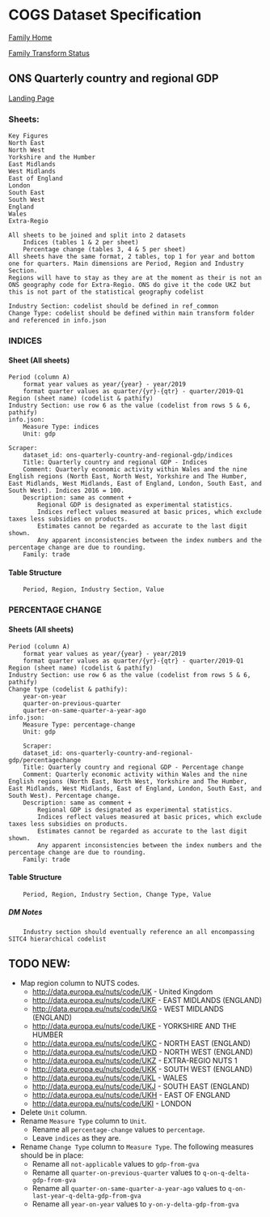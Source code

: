 # COGS Dataset Specification

[Family Home](https://gss-cogs.github.io/family-trade/datasets/specmenu.html)

[Family Transform Status](https://gss-cogs.github.io/family-trade/datasets/index.html)

## ONS Quarterly country and regional GDP 

[Landing Page](https://www.ons.gov.uk/economy/grossdomesticproductgdp/datasets/quarterlycountryandregionalgdp)

### Sheets:

	Key Figures
	North East
	North West
	Yorkshire and the Humber
	East Midlands
	West Midlands
	East of England
	London
	South East
	South West
	England
	Wales
	Extra-Regio

	All sheets to be joined and split into 2 datasets
		Indices (tables 1 & 2 per sheet)
		Percentage change (tables 3, 4 & 5 per sheet)
	All sheets have the same format, 2 tables, top 1 for year and bottom one for quarters. Main dimensions are Period, Region and Industry Section.
	Regions will have to stay as they are at the moment as their is not an ONS geography code for Extra-Regio. ONS do give it the code UKZ but this is not part of the statistical geography codelist 

	Industry Section: codelist should be defined in ref_common
	Change Type: codelist should be defined within main transform folder and referenced in info.json

### INDICES

#### Sheet (All sheets)

	Period (column A)
		format year values as year/{year} - year/2019
		format quarter values as quarter/{yr}-{qtr} - quarter/2019-Q1
	Region (sheet name) (codelist & pathify)
	Industry Section: use row 6 as the value (codelist from rows 5 & 6, pathify)
	info.json:
		Measure Type: indices
		Unit: gdp

	Scraper:
		dataset_id: ons-quarterly-country-and-regional-gdp/indices
		Title: Quarterly country and regional GDP - Indices
		Comment: Quarterly economic activity within Wales and the nine English regions (North East, North West, Yorkshire and The Humber, East Midlands, West Midlands, East of England, London, South East, and South West). Indices 2016 = 100.
		Description: same as comment + 
			Regional GDP is designated as experimental statistics.
			Indices reflect values measured at basic prices, which exclude taxes less subsidies on products.
			Estimates cannot be regarded as accurate to the last digit shown.
			Any apparent inconsistencies between the index numbers and the percentage change are due to rounding.
		Family: trade

#### Table Structure

		Period, Region, Industry Section, Value

### PERCENTAGE CHANGE

#### Sheets (All sheets)

	Period (column A)
		format year values as year/{year} - year/2019
		format quarter values as quarter/{yr}-{qtr} - quarter/2019-Q1
	Region (sheet name) (codelist & pathify)
	Industry Section: use row 6 as the value (codelist from rows 5 & 6, pathify)
	Change type (codelist & pathify):
		year-on-year
		quarter-on-previous-quarter
		quarter-on-same-quarter-a-year-ago
	info.json:
		Measure Type: percentage-change
		Unit: gdp

		Scraper:
		dataset_id: ons-quarterly-country-and-regional-gdp/percentagechange
		Title: Quarterly country and regional GDP - Percentage change
		Comment: Quarterly economic activity within Wales and the nine English regions (North East, North West, Yorkshire and The Humber, East Midlands, West Midlands, East of England, London, South East, and South West). Percentage change.
		Description: same as comment + 
			Regional GDP is designated as experimental statistics.
			Indices reflect values measured at basic prices, which exclude taxes less subsidies on products.
			Estimates cannot be regarded as accurate to the last digit shown.
			Any apparent inconsistencies between the index numbers and the percentage change are due to rounding.
		Family: trade

#### Table Structure

		Period, Region, Industry Section, Change Type, Value

##### DM Notes

		Industry section should eventually reference an all encompassing SITC4 hierarchical codelist

## TODO NEW:

* Map region column to NUTS codes.
  * http://data.europa.eu/nuts/code/UK - United Kingdom
  * http://data.europa.eu/nuts/code/UKF - EAST MIDLANDS (ENGLAND)
  * http://data.europa.eu/nuts/code/UKG - WEST MIDLANDS (ENGLAND)
  * http://data.europa.eu/nuts/code/UKE - YORKSHIRE AND THE HUMBER
  * http://data.europa.eu/nuts/code/UKC - NORTH EAST (ENGLAND)
  * http://data.europa.eu/nuts/code/UKD - NORTH WEST (ENGLAND)
  * http://data.europa.eu/nuts/code/UKZ - EXTRA-REGIO NUTS 1
  * http://data.europa.eu/nuts/code/UKK - SOUTH WEST (ENGLAND)
  * http://data.europa.eu/nuts/code/UKL - WALES
  * http://data.europa.eu/nuts/code/UKJ - SOUTH EAST (ENGLAND)
  * http://data.europa.eu/nuts/code/UKH - EAST OF ENGLAND
  * http://data.europa.eu/nuts/code/UKI - LONDON
* Delete `Unit` column.
* Rename `Measure Type` column to `Unit`.
  * Rename all `percentage-change` values to `percentage`.
  * Leave `indices` as they are.
* Rename `Change Type` column to `Measure Type`. The following measures should be in place:   
  * Rename all `not-applicable` values to `gdp-from-gva`
  * Rename all `quarter-on-previous-quarter` values to `q-on-q-delta-gdp-from-gva`
  * Rename all `quarter-on-same-quarter-a-year-ago` values to `q-on-last-year-q-delta-gdp-from-gva`
  * Rename all `year-on-year` values to `y-on-y-delta-gdp-from-gva`
